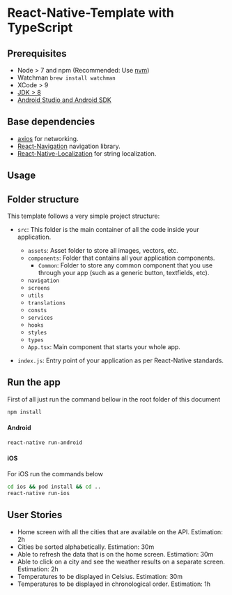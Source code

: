 
React-Native-Template with TypeScript
================================================

## Prerequisites
- Node > 7 and npm (Recommended: Use [nvm](https://github.com/creationix/nvm))
- Watchman `brew install watchman`
- XCode > 9
- [JDK > 8](http://www.oracle.com/technetwork/java/javase/downloads/jdk8-downloads-2133151.html)
- [Android Studio and Android SDK](https://developer.android.com/studio/index.html)


## Base dependencies
- [axios](https://github.com/axios/axios) for networking.
- [React-Navigation](https://reactnavigation.org/) navigation library.
- [React-Native-Localization](https://github.com/stefalda/ReactNativeLocalization) for string localization.

## Usage


## Folder structure
This template follows a very simple project structure:
- `src`: This folder is the main container of all the code inside your application.
  
  - `assets`: Asset folder to store all images, vectors, etc.
  - `components`: Folder that contains all your application components.
    - `Common`: Folder to store any common component that you use through your app (such as a generic button, textfields, etc).
  - `navigation`
  - `screens`
  - `utils`
  - `translations`
  - `consts`
  - `services`
  - `hooks`
  - `styles`
  - `types`
  - `App.tsx`: Main component that starts your whole app.
- `index.js`: Entry point of your application as per React-Native standards.



## Run the app
First of all just run the command bellow in the root folder of this document


```bash
npm install
```

#### Android


```bash
react-native run-android
```

#### iOS
 For iOS run the commands below 
```bash
cd ios && pod install && cd ..
react-native run-ios
```


## User Stories

- Home screen with all the cities that are available on the API. Estimation: 2h
- Cities be sorted alphabetically. Estimation: 30m
- Able to refresh the data that is on the home screen. Estimation: 30m
- Able to click on a city and see the weather results on a separate screen. Estimation: 2h
- Temperatures to be displayed in Celsius. Estimation: 30m
- Temperatures to be displayed in chronological order. Estimation: 1h
